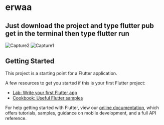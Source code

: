 # erwaa

## Just download the project and type flutter pub get in the terminal then type flutter run

![Capture2](https://user-images.githubusercontent.com/49989018/146801498-a794c80f-4115-413a-b9c1-b4ea09b9fc1d.PNG)
![Capture1](https://user-images.githubusercontent.com/49989018/146801504-c383b732-b376-45b8-96f4-93c99ae931ee.PNG)

## Getting Started

This project is a starting point for a Flutter application.

A few resources to get you started if this is your first Flutter project:

- [Lab: Write your first Flutter app](https://flutter.dev/docs/get-started/codelab)
- [Cookbook: Useful Flutter samples](https://flutter.dev/docs/cookbook)

For help getting started with Flutter, view our
[online documentation](https://flutter.dev/docs), which offers tutorials,
samples, guidance on mobile development, and a full API reference.
